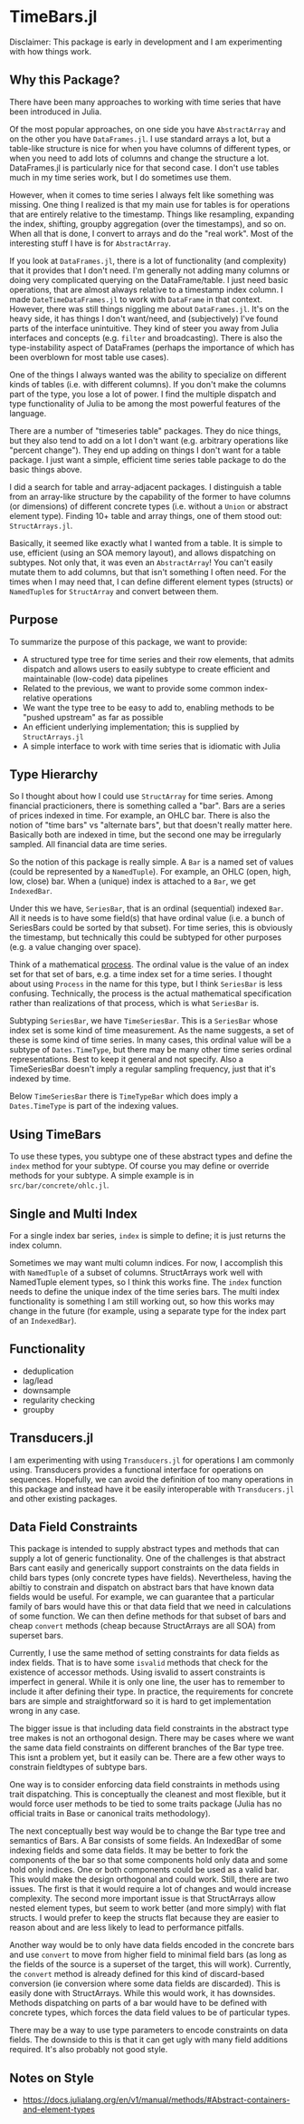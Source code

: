 # TimeBars.jl
Disclaimer: This package is early in development and I am experimenting with how things work.

## Why this Package?
There have been many approaches to working with time series that have been introduced in Julia.

Of the most popular approaches, on one side you have `AbstractArray` and on the other you have `DataFrames.jl`. I use standard arrays a lot, but a table-like structure is nice for when you have columns of different types, or when you need to add lots of columns and change the structure a lot. DataFrames.jl is particularly nice for that second case. I don't use tables much in my time series work, but I do sometimes use them.

However, when it comes to time series I always felt like something was missing. One thing I realized is that my main use for tables is for operations that are entirely relative to the timestamp. Things like resampling, expanding the index, shifting, groupby aggregation (over the timestamps), and so on. When all that is done, I convert to arrays and do the "real work". Most of the interesting stuff I have is for `AbstractArray`.

If you look at `DataFrames.jl`, there is a lot of functionality (and complexity) that it provides that I don't need. I'm generally not adding many columns or doing very complicated querying on the DataFrame/table. I just need basic operations, that are almost always relative to a timestamp index column. I made `DateTimeDataFrames.jl` to work with `DataFrame` in that context. However, there was still things niggling me about `DataFrames.jl`. It's on the heavy side, it has things I don't want/need, and (subjectively) I've found parts of the interface unintuitive. They kind of steer you away from Julia interfaces and concepts (e.g. `filter` and broadcasting). There is also the type-instability aspect of DataFrames (perhaps the importance of which has been overblown for most table use cases).

One of the things I always wanted was the ability to specialize on different kinds of tables (i.e. with different columns). If you don't make the columns part of the type, you lose a lot of power. I find the multiple dispatch and type functionality of Julia to be among the most powerful features of the language.

There are a number of "timeseries table" packages. They do nice things, but they also tend to add on a lot I don't want (e.g. arbitrary operations like "percent change"). They end up adding on things I don't want for a table package. I just want a simple, efficient time series table package to do the basic things above.

I did a search for table and array-adjacent packages. I distinguish a table from an array-like structure by the capability of the former to have columns (or dimensions) of different concrete types (i.e. without a `Union` or abstract element type). Finding 10+ table and array things, one of them stood out: `StructArrays.jl`.

Basically, it seemed like exactly what I wanted from a table. It is simple to use, efficient (using an SOA memory layout), and allows dispatching on subtypes. Not only that, it was even an `AbstractArray`! You can't easily mutate them to add columns, but that isn't something I often need. For the times when I may need that, I can define different element types (structs) or `NamedTuple`s for `StructArray` and convert between them.

## Purpose
To summarize the purpose of this package, we want to provide:
* A structured type tree for time series and their row elements, that admits dispatch and allows users to easily subtype to create efficient and maintainable (low-code) data pipelines
* Related to the previous, we want to provide some common index-relative operations
* We want the type tree to be easy to add to, enabling methods to be "pushed upstream" as far as possible
* An efficient underlying implementation; this is supplied by `StructArrays.jl`
* A simple interface to work with time series that is idiomatic with Julia

## Type Hierarchy
So I thought about how I could use `StructArray` for time series. Among financial practicioners, there is something called a "bar". Bars are a series of prices indexed in time. For example, an OHLC bar. There is also the notion of "time bars" vs "alternate bars", but that doesn't really matter here. Basically both are indexed in time, but the second one may be irregularly sampled. All financial data are time series.

So the notion of this package is really simple. A `Bar` is a named set of values (could be represented by a `NamedTuple`). For example, an OHLC (open, high, low, close) bar. When a (unique) index is attached to a `Bar`, we get `IndexedBar`.

Under this we have, `SeriesBar`, that is an ordinal (sequential) indexed `Bar`. All it needs is to have some field(s) that have ordinal value (i.e. a bunch of SeriesBars could be sorted by that subset). For time series, this is obviously the timestamp, but technically this could be subtyped for other purposes (e.g. a value changing over space).

Think of a mathematical [process](https://en.wikipedia.org/wiki/Stochastic_process). The ordinal value is the value of an index set for that set of bars, e.g. a time index set for a time series. I thought about using `Process` in the name for this type, but I think `SeriesBar` is less confusing. Technically, the process is the actual mathematical specification rather than realizations of that process, which is what `SeriesBar` is.

Subtyping `SeriesBar`, we have `TimeSeriesBar`. This is a `SeriesBar` whose index set is some kind of time measurement. As the name suggests, a set of these is some kind of time series. In many cases, this ordinal value will be a subtype of `Dates.TimeType`, but there may be many other time series ordinal representations. Best to keep it general and not specify. Also a TimeSeriesBar doesn't imply a regular sampling frequency, just that it's indexed by time.

Below `TimeSeriesBar` there is `TimeTypeBar` which does imply a `Dates.TimeType` is part of the indexing values.

## Using TimeBars
To use these types, you subtype one of these abstract types and define the `index` method for your subtype. Of course you may define or override methods for your subtype. A simple example is in `src/bar/concrete/ohlc.jl`.

## Single and Multi Index
For a single index bar series, `index` is simple to define; it is just returns the index column.

Sometimes we may want multi column indices. For now, I accomplish this with `NamedTuple` of a subset of columns. StructArrays work well with NamedTuple element types, so I think this works fine. The `index` function needs to define the unique index of the time series bars. The multi index functionality is something I am still working out, so how this works may change in the future (for example, using a separate type for the index part of an `IndexedBar`).

## Functionality
* deduplication
* lag/lead
* downsample
* regularity checking
* groupby

## Transducers.jl
I am experimenting with using `Transducers.jl` for operations I am commonly using. Transducers provides a functional interface for operations on sequences. Hopefully, we can avoid the definition of too many operations in this package and instead have it be easily interoperable with `Transducers.jl` and other existing packages.

## Data Field Constraints
This package is intended to supply abstract types and methods that can supply a lot of generic functionality. One of the challenges is that abstract Bars cant easily and generically support constraints on the data fields in child bars types (only concrete types have fields). Nevertheless, having the abiltiy to constrain and dispatch on abstract bars that have known data fields would be useful. For example, we can guarantee that a particular family of bars would have this or that data field that we need in calculations of some function. We can then define methods for that subset of bars and cheap `convert` methods (cheap because StructArrays are all SOA) from superset bars.

Currently, I use the same method of setting constraints for data fields as index fields. That is to have some `isvalid` methods that check for the existence of accessor methods. Using isvalid to assert constraints is imperfect in general. While it is only one line, the user has to remember to include it after defining their type. In practice, the requirements for concrete bars are simple and straightforward so it is hard to get implementation wrong in any case.

The bigger issue is that including data field constraints in the abstract type tree makes is not an orthogonal design. There may be cases where we want the same data field constraints on different branches of the Bar type tree. This isnt a problem yet, but it easily can be. There are a few other ways to constrain fieldtypes of subtype bars.

 One way is to consider enforcing data field constraints in methods using trait dispatching. This is conceptually the cleanest and most flexible, but it would force user methods to be tied to some traits package (Julia has no official traits in Base or canonical traits methodology).

The next conceptually best way would be to change the Bar type tree and semantics of Bars. A Bar consists of some fields. An IndexedBar of some indexing fields and some data fields. It may be better to fork the components of the bar so that some components hold only data and some hold only indices. One or both components could be used as a valid bar. This would make the design orthogonal and could work. Still, there are two issues. The first is that it would require a lot of changes and would increase complexity. The second more important issue is that StructArrays allow nested element types, but seem to work better (and more simply) with flat structs. I would prefer to keep the structs flat because they are easier to reason about and are less likely to lead to performance pitfalls.

Another way would be to only have data fields encoded in the concrete bars and use `convert` to move from higher field to minimal field bars (as long as the fields of the source is a superset of the target, this will work). Currently, the `convert` method is already defined for this kind of discard-based conversion (ie conversion where some data fields are discarded). This is easily done with StructArrays. While this would work, it has downsides. Methods dispatching on parts of a bar would have to be defined with concrete types, which forces the data field values to be of particular types.

There may be a way to use type parameters to encode constraints on data fields. The downside to this is that it can get ugly with many field additions required. It's also probably not good style.

## Notes on Style
* https://docs.julialang.org/en/v1/manual/methods/#Abstract-containers-and-element-types